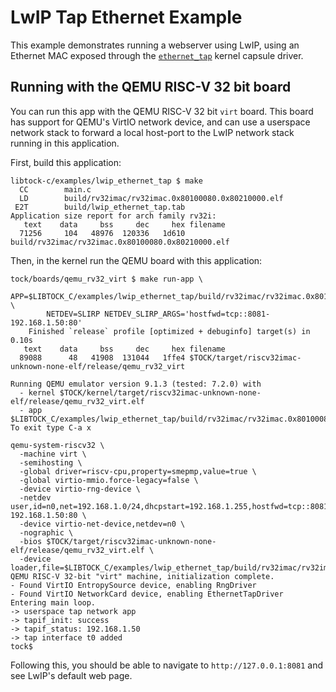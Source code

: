 # LwIP Tap Ethernet Example

This example demonstrates running a webserver using LwIP, using an Ethernet MAC
exposed through the [`ethernet_tap`][ethernet-tap-capsule] kernel capsule
driver.

## Running with the QEMU RISC-V 32 bit board

You can run this app with the QEMU RISC-V 32 bit `virt` board. This board has
support for QEMU's VirtIO network device, and can use a userspace network stack
to forward a local host-port to the LwIP network stack running in this
application.

First, build this application:

```
libtock-c/examples/lwip_ethernet_tap $ make
  CC        main.c
  LD        build/rv32imac/rv32imac.0x80100080.0x80210000.elf
 E2T        build/lwip_ethernet_tap.tab
Application size report for arch family rv32i:
   text    data     bss     dec     hex filename
  71256     104   48976  120336   1d610 build/rv32imac/rv32imac.0x80100080.0x80210000.elf
```

Then, in the kernel run the QEMU board with this application:
```
tock/boards/qemu_rv32_virt $ make run-app \
        APP=$LIBTOCK_C/examples/lwip_ethernet_tap/build/rv32imac/rv32imac.0x80100080.0x80210000.tbf \
        NETDEV=SLIRP NETDEV_SLIRP_ARGS='hostfwd=tcp::8081-192.168.1.50:80'
    Finished `release` profile [optimized + debuginfo] target(s) in 0.10s
   text    data     bss     dec     hex filename
  89088      48   41908  131044   1ffe4 $TOCK/target/riscv32imac-unknown-none-elf/release/qemu_rv32_virt

Running QEMU emulator version 9.1.3 (tested: 7.2.0) with
  - kernel $TOCK/kernel/target/riscv32imac-unknown-none-elf/release/qemu_rv32_virt.elf
  - app $LIBTOCK_C/examples/lwip_ethernet_tap/build/rv32imac/rv32imac.0x80100080.0x80210000.tbf
To exit type C-a x

qemu-system-riscv32 \
  -machine virt \
  -semihosting \
  -global driver=riscv-cpu,property=smepmp,value=true \
  -global virtio-mmio.force-legacy=false \
  -device virtio-rng-device \
  -netdev user,id=n0,net=192.168.1.0/24,dhcpstart=192.168.1.255,hostfwd=tcp::8081-192.168.1.50:80 \
  -device virtio-net-device,netdev=n0 \
  -nographic \
  -bios $TOCK/target/riscv32imac-unknown-none-elf/release/qemu_rv32_virt.elf \
  -device loader,file=$LIBTOCK_C/examples/lwip_ethernet_tap/build/rv32imac/rv32imac.0x80100080.0x80210000.tbf,addr=0x80100000
QEMU RISC-V 32-bit "virt" machine, initialization complete.
- Found VirtIO EntropySource device, enabling RngDriver
- Found VirtIO NetworkCard device, enabling EthernetTapDriver
Entering main loop.
-> userspace tap network app
-> tapif_init: success
-> tapif_status: 192.168.1.50
-> tap interface t0 added
tock$
```

Following this, you should be able to navigate to `http://127.0.0.1:8081` and
see LwIP's default web page.

[ethernet-tap-capsule]: https://github.com/tock/tock/blob/master/capsules/extra/src/ethernet_tap.rs
[qemu-rv32-board]: https://github.com/tock/tock/tree/master/boards/qemu_rv32_virt
